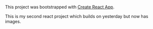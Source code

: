 This project was bootstrapped with [Create React App](https://github.com/facebook/create-react-app).

This is my second react project which builds on yesterday but now has images. 